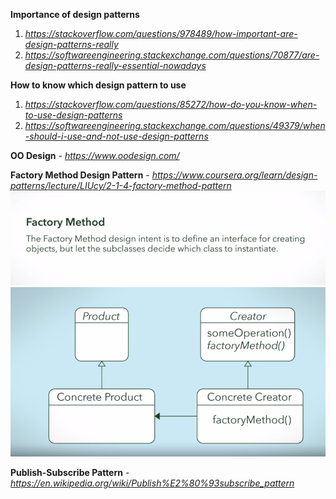 **Importance of design patterns**
1. *https://stackoverflow.com/questions/978489/how-important-are-design-patterns-really*
2. *https://softwareengineering.stackexchange.com/questions/70877/are-design-patterns-really-essential-nowadays*

**How to know which design pattern to use**
1. *https://stackoverflow.com/questions/85272/how-do-you-know-when-to-use-design-patterns*
2. *https://softwareengineering.stackexchange.com/questions/49379/when-should-i-use-and-not-use-design-patterns*

**OO Design** - *https://www.oodesign.com/*

**Factory Method Design Pattern** - *https://www.coursera.org/learn/design-patterns/lecture/LIUcy/2-1-4-factory-method-pattern*
![alt text](https://raw.githubusercontent.com/pranay2063/CS17/master/DesignPatterns/Images/FactoryMethodDesignIntent.PNG)
![alt text](https://raw.githubusercontent.com/pranay2063/CS17/master/DesignPatterns/Images/FactoryMethod.PNG)


**Publish-Subscribe Pattern** - *https://en.wikipedia.org/wiki/Publish%E2%80%93subscribe_pattern*
